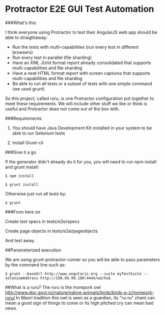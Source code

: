 # Protractor E2E GUI Test Automation

###What's this

I think everyone using Protractor to test their AngularJS web app should be able to straightaway:

- Run the tests with multi-capabilities (run every test in different browsers)
- Run every test in parallel (file sharding)
- Have an XML JUnit format report already consolidated that supports multi-capabilities and file sharding
- Have a neat HTML format report with screen captures that supports multi-capabilities and file sharding
- Be able to run all tests or a subset of tests with one simple command (we used grunt)

So this project, called ruru, is one Protractor configuration put together to meet these requirements. We will include other stuff we like or think is useful and Protractor does not come out of the box with.


###Requirements:

1. You should have Java Development Kit installed in your system to be able to run Selenium tests

2. Install Grunt-cli


###Give it a go

If the generator didn't already do it for you, you will need to run npm install and grunt install:

```
$ npm install

$ grunt install
```

Otherwise just run all tests by:

```
$ grunt
```

###From here on

Create test specs in tests/e2e/specs

Create page objects in tests/e2e/pageobjects

And test away.


##Parameterized execution

We are using grunt-protractor-runner so you will be able to pass parameters by the command line such as:
```
$ grunt --baseUrl http://www.angularjs.org --suite myTestSuite --seleniumAddress http://199.99.99.100:4444/wd/hub
```


##What is a ruru?
The ruru is the morepork owl http://www.doc.govt.nz/nature/native-animals/birds/birds-a-z/morepork-ruru/ In Maori tradition this owl is seen as a guardian, its "ru-ru" chant can mean a good sign of things to come or its high pitched cry can mean bad news.